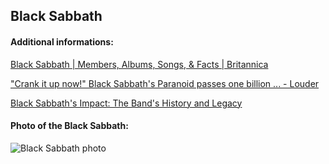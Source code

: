 ## Black Sabbath
#### Additional informations:
[Black Sabbath | Members, Albums, Songs, & Facts | Britannica](https://www.britannica.com/topic/Black-Sabbath)

["Crank it up now!" Black Sabbath's Paranoid passes one billion ... - Louder](https://www.loudersound.com/news/black-sabbath-paranoid-one-billion)

[Black Sabbath's Impact: The Band's History and Legacy](https://modernfix.com/music/history-and-legacy-of-black-sabbath/)

#### Photo of the Black Sabbath:
![Black Sabbath photo](https:https://www.skyminds.net/wp-content/uploads/2007/07/black-sabbath-band.jpg)
